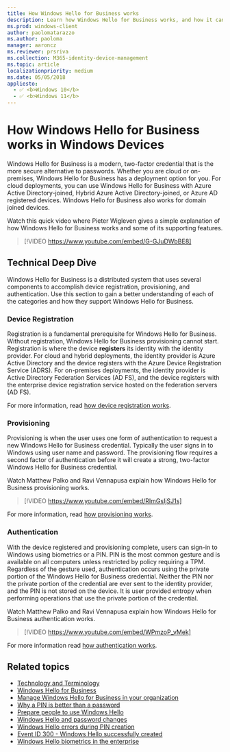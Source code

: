 ```yaml
---
title: How Windows Hello for Business works
description: Learn how Windows Hello for Business works, and how it can help your users authenticate to services.
ms.prod: windows-client
author: paolomatarazzo
ms.author: paoloma
manager: aaroncz
ms.reviewer: prsriva
ms.collection: M365-identity-device-management
ms.topic: article
localizationpriority: medium
ms.date: 05/05/2018
appliesto: 
  - ✅ <b>Windows 10</b>
  - ✅ <b>Windows 11</b>
---
```

# How Windows Hello for Business works in Windows Devices

Windows Hello for Business is a modern, two-factor credential that is the more secure alternative to passwords. Whether you are cloud or on-premises, Windows Hello for Business has a deployment option for you. For cloud deployments, you can use Windows Hello for Business with Azure Active Directory-joined, Hybrid Azure Active Directory-joined, or Azure AD registered devices. Windows Hello for Business also works for domain joined devices.

Watch this quick video where Pieter Wigleven gives a simple explanation of how Windows Hello for Business works and some of its supporting features.
> [!VIDEO https://www.youtube.com/embed/G-GJuDWbBE8]

## Technical Deep Dive

Windows Hello for Business is a distributed system that uses several components to accomplish device registration, provisioning, and authentication. Use this section to gain a better understanding of each of the categories and how they support Windows Hello for Business.

### Device Registration

Registration is a fundamental prerequisite for Windows Hello for Business.  Without registration, Windows Hello for Business provisioning cannot start. Registration is where the device **registers** its identity with the identity provider. For cloud and hybrid deployments, the identity provider is Azure Active Directory and the device registers with the Azure Device Registration Service (ADRS). For on-premises deployments, the identity provider is Active Directory Federation Services (AD FS), and the device registers with the enterprise device registration service hosted on the federation servers (AD FS).

For more information, read [how device registration works](/azure/active-directory/devices/device-registration-how-it-works).

### Provisioning

Provisioning is when the user uses one form of authentication to request a new Windows Hello for Business credential. Typically the user signs in to Windows using user name and password. The provisioning flow requires a second factor of authentication before it will create a strong, two-factor Windows Hello for Business credential.

Watch Matthew Palko and Ravi Vennapusa explain how Windows Hello for Business provisioning works.

> [!VIDEO https://www.youtube.com/embed/RImGsIjSJ1s]

For more information, read [how provisioning works](hello-how-it-works-provisioning.md).

### Authentication

With the device registered and provisioning complete, users can sign-in to Windows using biometrics or a PIN. PIN is the most common gesture and is available on all computers unless restricted by policy requiring a TPM. Regardless of the gesture used, authentication occurs using the private portion of the Windows Hello for Business credential. Neither the PIN nor the private portion of the credential are ever sent to the identity provider, and the PIN is not stored on the device. It is user provided entropy when performing operations that use the private portion of the credential.

Watch Matthew Palko and Ravi Vennapusa explain how Windows Hello for Business authentication works.

> [!VIDEO https://www.youtube.com/embed/WPmzoP_vMek]

For more information read [how authentication works](hello-how-it-works-authentication.md).

## Related topics

- [Technology and Terminology](hello-how-it-works-technology.md)
- [Windows Hello for Business](hello-identity-verification.md)
- [Manage Windows Hello for Business in your organization](hello-manage-in-organization.md)
- [Why a PIN is better than a password](hello-why-pin-is-better-than-password.md)
- [Prepare people to use Windows Hello](hello-prepare-people-to-use.md)
- [Windows Hello and password changes](hello-and-password-changes.md)
- [Windows Hello errors during PIN creation](hello-errors-during-pin-creation.md)
- [Event ID 300 - Windows Hello successfully created](hello-event-300.md)
- [Windows Hello biometrics in the enterprise](hello-biometrics-in-enterprise.md)
